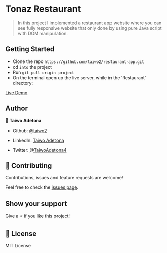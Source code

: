 # Tonaz Restaurant 

> In this project I implemented a restaurant  app website where you can see fully responsive website that only done by using pure Java script with DOM manipulation.


## Getting Started

- Clone the repo `https://github.com/taiwo2/restaurant-app.git`
- cd `into` the project
- Run `git pull origin project`
- On the terminal open up the live server, while in the 'Restaurant' directory:


[Live Demo](https://tonazrestaurant.netlify.app/)
## Author

👤 **Taiwo Adetona**

- Github: [@taiwo2](https://github.com/taiwo2)

- LinkedIn: [Taiwo Adetona](https://www.linkedin.com/in/taiwo-adetona/)

- Twitter: [@TaiwoAdetona4](https://twitter.com/TaiwoAdetona4/)

## 🤝 Contributing

Contributions, issues and feature requests are welcome!

Feel free to check the [issues page](issues/).

## Show your support

Give a ⭐️ if you like this project!

## 📝 License

MIT License
